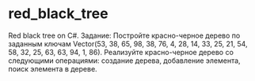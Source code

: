 # red_black_tree
Red black tree on C#. 
Задание:
  Постройте красно-черное дерево по заданным ключам Vector(53, 38, 65, 98, 38, 76, 4, 28, 14, 33, 25, 21, 54, 58, 32, 25, 63, 63,     94, 1, 86).
  Реализуйте красно-черное дерево со следующими операциями:
    создание дерева,
    добавление элемента,
    поиск элемента в дереве.
